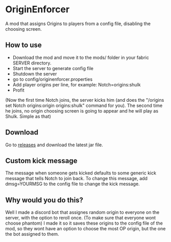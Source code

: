 # OriginEnforcer
A mod that assigns Origins to players from a config file, disabling the choosing screen.

## How to use
- Download the mod and move it to the mods/ folder in your fabric SERVER directory.
- Start the server to generate config file
- Shutdown the server
- go to config/originenforcer.properties
- Add player origins per line, for example: Notch=origins:shulk
- Profit

(Now the first time Notch joins, the server kicks him (and does the "/origins set Notch origins:origin origins:shulk" command for you). The second time he joins, no origin choosing screen is going to appear and he will play as Shulk. Simple as that)

## Download
Go to [releases](https://github.com/SansSerif1/OriginEnforcer/releases) and download the latest jar file.

## Custom kick message
The message when someone gets kicked defaults to some generic kick message that tells Notch to join back. To change this message, add dmsg=YOURMSG to the config file to change the kick message.

## Why would you do this?
Well I made a discord bot that assignes random origin to everyone on the server, with the option to reroll once. (To make sure that everyone wont choose phantom) I made it so it saves these origins to the config file of the mod, so they wont have an option to choose the most OP origin, but the one the bot assigned to them.
